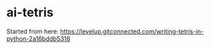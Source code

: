 # ai-tetris
Started from here: https://levelup.gitconnected.com/writing-tetris-in-python-2a16bddb5318